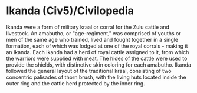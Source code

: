 # Ikanda (Civ5)/Civilopedia

Ikanda were a form of military kraal or corral for the Zulu cattle and livestock. An amabutho, or "age-regiment," was comprised of youths or men of the same age who trained, lived and fought together in a single formation, each of which was lodged at one of the royal corrals - making it an Ikanda. Each Ikanda had a herd of royal cattle assigned to it, from which the warriors were supplied with meat. The hides of the cattle were used to provide the shields, with distinctive skin coloring for each amabutho. Ikanda followed the general layout of the traditional kraal, consisting of two concentric palisades of thorn brush, with the living huts located inside the outer ring and the cattle herd protected by the inner ring.